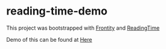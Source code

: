 # reading-time-demo

This project was bootstrapped with [Frontity](https://frontity.org/) and [ReadingTime](https://www.npmjs.com/package/@bowriverstudio/readingtime)

Demo of this can be found at [Here](https://reading-time-demo.bowriverstudio.vercel.app)
